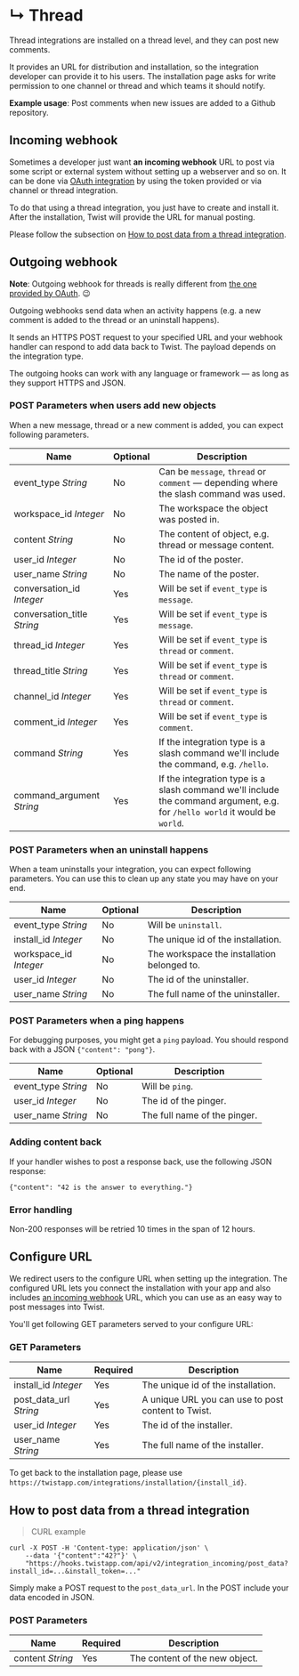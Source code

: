 # &#8627; Thread

Thread integrations are installed on a thread level, and they can post new
comments.

It provides an URL for distribution and installation, so the
integration developer can provide it to his users. The installation
page asks for write permission to one channel or thread and which
teams it should notify.

**Example usage**: Post comments when new issues are added to a Github
repository.


## Incoming webhook

Sometimes a developer just want **an incoming webhook** URL to post via
some script or external system without setting up a webserver and so
on. It can be done via [OAuth integration](#oauth) by using the token
provided or via channel or thread integration.

To do that using a thread integration, you just have to create and
install it. After the installation, Twist will provide the URL for
manual posting.

Please follow the subsection on
[How to post data from a thread integration](#how-to-post-data-from-a-thread-integration).


## Outgoing webhook

**Note**: Outgoing webhook for threads is really different from [the
one provided by OAuth](#outgoing-webhook). 😉

Outgoing webhooks send data when an activity happens (e.g. a new
comment is added to the thread or an uninstall happens).

It sends an HTTPS POST request to your specified URL and your webhook
handler can respond to add data back to Twist. The payload depends on
the integration type.

The outgoing hooks can work with any language or framework — as long as they
support HTTPS and JSON.


### POST Parameters when users add new objects

When a new message, thread or a new comment is added, you can expect following
parameters.

| Name | Optional | Description |
| --- | --- | --- |
| event_type *String* | No | Can be `message`, `thread` or `comment` — depending where the slash command was used. |
| workspace_id *Integer* | No | The workspace the object was posted in. |
| content *String* | No | The content of object, e.g. thread or message content. |
| user_id *Integer* | No | The id of the poster. |
| user_name *String* | No | The name of the poster. |
| conversation_id *Integer* | Yes | Will be set if `event_type` is `message`. |
| conversation_title *String* | Yes | Will be set if `event_type` is `message`. |
| thread_id *Integer* | Yes | Will be set if `event_type` is `thread` or `comment`. |
| thread_title *String* | Yes | Will be set if `event_type` is `thread` or `comment`. |
| channel_id *Integer* | Yes | Will be set if `event_type` is `thread` or `comment`. |
| comment_id *Integer* | Yes | Will be set if `event_type` is `comment`. |
| command *String* | Yes | If the integration type is a slash command we'll include the command, e.g. `/hello`. |
| command_argument *String* | Yes | If the integration type is a slash command we'll include the command argument, e.g. for `/hello world` it would be `world`. |


### POST Parameters when an uninstall happens

When a team uninstalls your integration, you can expect following
parameters. You can use this to clean up any state you may have on your end.

| Name | Optional | Description |
| --- | --- | --- |
| event_type *String* | No | Will be `uninstall`. |
| install_id *Integer* | No | The unique id of the installation. |
| workspace_id *Integer* | No | The workspace the installation belonged to. |
| user_id *Integer* | No | The id of the uninstaller. |
| user_name *String* | No | The full name of the uninstaller. |


### POST Parameters when a ping happens

For debugging purposes, you might get a `ping` payload. You should respond back
with a JSON `{"content": "pong"}`.

| Name | Optional | Description |
| --- | --- | --- |
| event_type *String* | No | Will be `ping`. |
| user_id *Integer* | No | The id of the pinger. |
| user_name *String* | No | The full name of the pinger. |


### Adding content back

If your handler wishes to post a response back, use the following JSON
response:

`{"content": "42 is the answer to everything."}`


### Error handling

Non-200 responses will be retried 10 times in the span of 12 hours.


## Configure URL

We redirect users to the configure URL when setting up the
integration. The configured URL lets you connect the installation with
your app and also
includes [an incoming webhook](#thread-incoming-webhook) URL, which
you can use as an easy way to post messages into Twist.

You'll get following GET parameters served to your configure URL:


### GET Parameters

| Name | Required | Description |
| --- | --- | --- |
| install_id *Integer* | Yes | The unique id of the installation. |
| post_data_url *String* | Yes | A unique URL you can use to post content to Twist. |
| user_id *Integer* | Yes | The id of the installer. |
| user_name *String* | Yes | The full name of the installer. |

To get back to the installation page, please use
`https://twistapp.com/integrations/installation/{install_id}`.

## How to post data from a thread integration

> CURL example

```shell
curl -X POST -H 'Content-type: application/json' \
    --data '{"content":"42?"}' \
    "https://hooks.twistapp.com/api/v2/integration_incoming/post_data?install_id=...&install_token=..."
```

Simply make a POST request to the `post_data_url`. In the POST include your data
encoded in JSON.

### POST Parameters

| Name | Required | Description |
| --- | --- | --- |
| content *String* | Yes | The content of the new object. |
